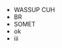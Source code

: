 - WASSUP CUH
- BR
- SOMET
- ok
- iii

<!---
bigassdoge/bigassdoge is a ✨ special ✨ repository because its `README.md` (this file) appears on your GitHub profile.
You can click the Preview link to take a look at your changes.
--->
